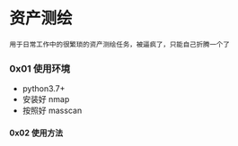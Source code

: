 # 资产测绘

```
用于日常工作中的很繁琐的资产测绘任务，被逼疯了，只能自己折腾一个了
```

### 0x01 使用环境
* python3.7+
* 安装好 nmap
* 按照好 masscan

#### 0x02 使用方法

